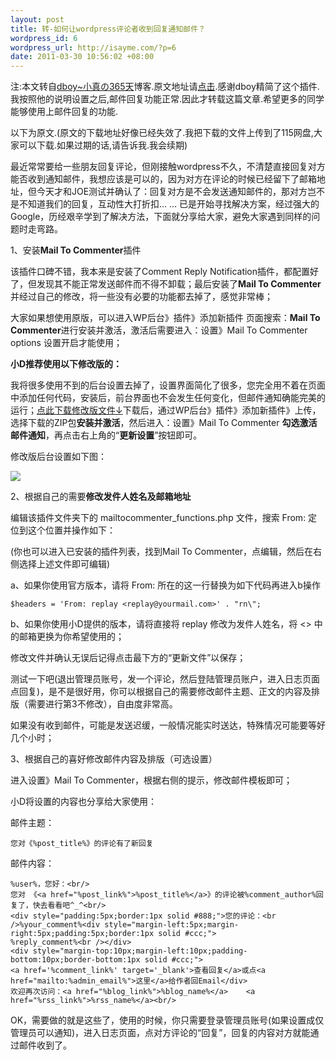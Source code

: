 ```yaml
--- 
layout: post
title: 转-如何让wordpress评论者收到回复通知邮件？
wordpress_id: 6
wordpress_url: http://isayme.com/?p=6
date: 2011-03-30 10:56:02 +08:00
---
```

注:本文转自[dboy~小真の365天](http://www.dboy365.com/)博客.原文地址请[点击](http://www.dboy365.com/archives/611).感谢dboy精简了这个插件.我按照他的说明设置之后,邮件回复功能正常.因此才转载这篇文章.希望更多的同学能够使用上邮件回复的功能.

以下为原文.(原文的下载地址好像已经失效了.我把下载的文件上传到了115网盘,大家可以下载.如果过期的话,请告诉我.我会续期)

最近常常要给一些朋友回复评论，但刚接触wordpress不久，不清楚直接回复对方能否收到通知邮件，我想应该是可以的，因为对方在评论的时候已经留下了邮箱地址，但今天才和JOE测试并确认了：回复对方是不会发送通知邮件的，那对方岂不是不知道我们的回复，互动性大打折扣… … 已是开始寻找解决方案，经过强大的Google，历经艰辛学到了解决方法，下面就分享给大家，避免大家遇到同样的问题时走弯路。

1、安装**Mail To Commenter**插件

该插件口碑不错，我本来是安装了Comment Reply Notification插件，都配置好了，但发现其不能正常发送邮件而不得不卸载；最后安装了**Mail To Commenter** 并经过自己的修改，将一些没有必要的功能都去掉了，感觉非常棒；

大家如果想使用原版，可以进入WP后台》插件》添加新插件 页面搜索：**Mail To Commenter**进行安装并激活，激活后需要进入：设置》Mail To Commenter options 设置开启才能使用；

**小D推荐使用以下修改版的：**

我将很多使用不到的后台设置去掉了，设置界面简化了很多，您完全用不着在页面中添加任何代码，安装后，前台界面也不会发生任何变化，但邮件通知确能完美的运行；[点此下载修改版文件↓](http://u.115.com/file/f088944be8)下载后，通过WP后台》插件》添加新插件》上传，选择下载的ZIP包**安装并激活**，然后进入：设置》Mail To Commenter **勾选激活邮件通知**，再点击右上角的“**更新设置**”按钮即可。

修改版后台设置如下图：

![](http://upts5a.blu.livefilestore.com/y1peu-Vj9PLra375KQoYydCSohOfYEc12d4Kln7nu1d_L6ZF29CKWUE_2speN4j5LbL2J9-hjqzPCb7hv3B_MAXDw/Mail%20to%20Commenter%E4%BF%AE%E6%94%B9%E7%89%88.png)

2、根据自己的需要**修改发件人姓名及邮箱地址**

编辑该插件文件夹下的 mailtocommenter_functions.php 文件，搜索 From: 定位到这个位置并操作如下：

(你也可以进入已安装的插件列表，找到Mail To Commenter，点编辑，然后在右侧选择上述文件即可编辑)

a、如果你使用官方版本，请将 From: 所在的这一行替换为如下代码再进入b操作

    $headers = 'From: replay <replay@yourmail.com>' . "rn\";

b、如果你使用小D提供的版本，请将直接将 replay 修改为发件人姓名，将 &lt;&gt; 中的邮箱更换为你希望使用的；

修改文件并确认无误后记得点击最下方的“更新文件”以保存；

测试一下吧(退出管理员账号，发一个评论，然后登陆管理员账户，进入日志页面点回复)，是不是很好用，你可以根据自己的需要修改邮件主题、正文的内容及排版（需要进行第3不修改），自由度非常高。

如果没有收到邮件，可能是发送迟缓，一般情况能实时送达，特殊情况可能要等好几个小时；

3、根据自己的喜好修改邮件内容及排版（可选设置）

进入设置》Mail To Commenter，根据右侧的提示，修改邮件模板即可；

小D将设置的内容也分享给大家使用：

邮件主题：

    您对《%post_title%》的评论有了新回复

邮件内容：
    
    %user%，您好：<br/>
    您对 《<a href="%post_link%">%post_title%</a>》的评论被%comment_author%回复了，快去看看吧^_^<br/>
    <div style="padding:5px;border:1px solid #888;">您的评论：<br />%your_comment%<div style="margin-left:5px;margin-right:5px;padding:5px;border:1px solid #ccc;">
    %reply_comment%<br /></div>
    <div style="margin-top:10px;margin-left:10px;padding-bottom:10px;border-bottom:1px solid #ccc;">
    <a href='%comment_link%' target='_blank'>查看回复</a>或点<a href="mailto:%admin_email%">这里</a>给作者回Email</div>
    欢迎再次访问：<a href="%blog_link%">%blog_name%</a>    <a href="%rss_link%">%rss_name%</a><br/>

OK，需要做的就是这些了，使用的时候，你只需要登录管理员账号(如果设置成仅管理员可以通知)，进入日志页面，点对方评论的“回复”，回复的内容对方就能通过邮件收到了。
